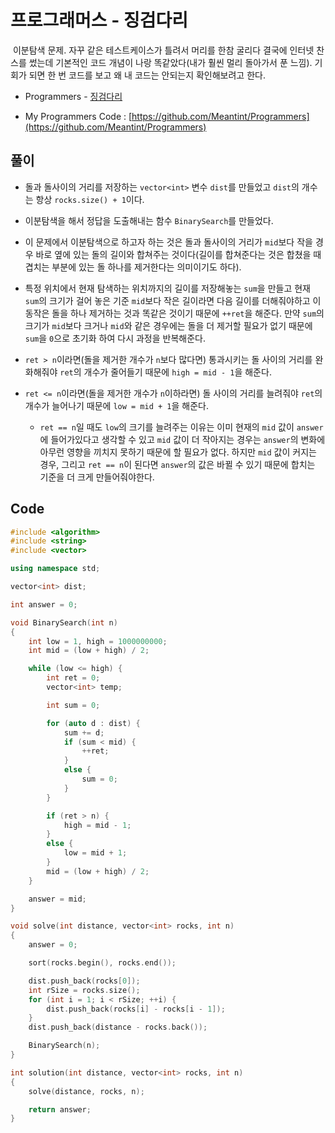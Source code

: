 # 프로그래머스 - 징검다리

&nbsp;이분탐색 문제. 자꾸 같은 테스트케이스가 틀려서 머리를 한참 굴리다 결국에 인터넷 찬스를 썼는데 기본적인 코드 개념이 나랑 똑같았다(내가 훨씬 멀리 돌아가서 푼 느낌). 기회가 되면 한 번 코드를 보고 왜 내 코드는 안되는지 확인해보려고 한다.

- Programmers - [징검다리](https://programmers.co.kr/learn/courses/30/lessons/43236)

- My Programmers Code : [https://github.com/Meantint/Programmers](https://github.com/Meantint/Programmers)

## 풀이

- 돌과 돌사이의 거리를 저장하는 `vector<int>` 변수 `dist`를 만들었고 `dist`의 개수는 항상 `rocks.size() + 1`이다.

- 이분탐색을 해서 정답을 도출해내는 함수 `BinarySearch`를 만들었다.

- 이 문제에서 이분탐색으로 하고자 하는 것은 돌과 돌사이의 거리가 `mid`보다 작을 경우 바로 옆에 있는 돌의 길이와 합쳐주는 것이다(길이를 합쳐준다는 것은 합쳤을 때 겹치는 부분에 있는 돌 하나를 제거한다는 의미이기도 하다).

- 특정 위치에서 현재 탐색하는 위치까지의 길이를 저장해놓는 `sum`을 만들고 현재 `sum`의 크기가 걸어 놓은 기준 `mid`보다 작은 길이라면 다음 길이를 더해줘야하고 이 동작은 돌을 하나 제거하는 것과 똑같은 것이기 때문에 `++ret`을 해준다. 만약 `sum`의 크기가 `mid`보다 크거나 `mid`와 같은 경우에는 돌을 더 제거할 필요가 없기 때문에 `sum`을 `0`으로 초기화 하여 다시 과정을 반복해준다.

- `ret > n`이라면(돌을 제거한 개수가 `n`보다 많다면) 통과시키는 돌 사이의 거리를 완화해줘야 `ret`의 개수가 줄어들기 때문에 `high = mid - 1`을 해준다.

- `ret <= n`이라면(돌을 제거한 개수가 `n`이하라면) 돌 사이의 거리를 늘려줘야 `ret`의 개수가 늘어나기 때문에 `low = mid + 1`을 해준다.

  - `ret == n`일 때도 `low`의 크기를 늘려주는 이유는 이미 현재의 `mid` 값이 `answer`에 들어가있다고 생각할 수 있고 `mid` 값이 더 작아지는 경우는 `answer`의 변화에 아무런 영향을 끼치지 못하기 때문에 할 필요가 없다. 하지만 `mid` 값이 커지는 경우, 그리고 `ret == n`이 된다면 `answer`의 값은 바뀔 수 있기 때문에 합치는 기준을 더 크게 만들어줘야한다.

## Code

```cpp
#include <algorithm>
#include <string>
#include <vector>

using namespace std;

vector<int> dist;

int answer = 0;

void BinarySearch(int n)
{
    int low = 1, high = 1000000000;
    int mid = (low + high) / 2;

    while (low <= high) {
        int ret = 0;
        vector<int> temp;

        int sum = 0;

        for (auto d : dist) {
            sum += d;
            if (sum < mid) {
                ++ret;
            }
            else {
                sum = 0;
            }
        }

        if (ret > n) {
            high = mid - 1;
        }
        else {
            low = mid + 1;
        }
        mid = (low + high) / 2;
    }

    answer = mid;
}

void solve(int distance, vector<int> rocks, int n)
{
    answer = 0;

    sort(rocks.begin(), rocks.end());

    dist.push_back(rocks[0]);
    int rSize = rocks.size();
    for (int i = 1; i < rSize; ++i) {
        dist.push_back(rocks[i] - rocks[i - 1]);
    }
    dist.push_back(distance - rocks.back());

    BinarySearch(n);
}

int solution(int distance, vector<int> rocks, int n)
{
    solve(distance, rocks, n);

    return answer;
}
```
